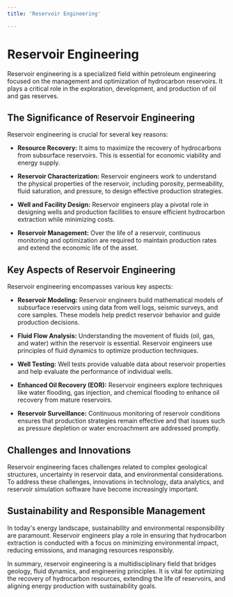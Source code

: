 ```yaml
---
title: 'Reservoir Engineering'

---
```


# Reservoir Engineering

Reservoir engineering is a specialized field within petroleum engineering focused on the management and optimization of hydrocarbon reservoirs. It plays a critical role in the exploration, development, and production of oil and gas reserves.

## The Significance of Reservoir Engineering

Reservoir engineering is crucial for several key reasons:

- **Resource Recovery:** It aims to maximize the recovery of hydrocarbons from subsurface reservoirs. This is essential for economic viability and energy supply.

- **Reservoir Characterization:** Reservoir engineers work to understand the physical properties of the reservoir, including porosity, permeability, fluid saturation, and pressure, to design effective production strategies.

- **Well and Facility Design:** Reservoir engineers play a pivotal role in designing wells and production facilities to ensure efficient hydrocarbon extraction while minimizing costs.

- **Reservoir Management:** Over the life of a reservoir, continuous monitoring and optimization are required to maintain production rates and extend the economic life of the asset.

## Key Aspects of Reservoir Engineering

Reservoir engineering encompasses various key aspects:

- **Reservoir Modeling:** Reservoir engineers build mathematical models of subsurface reservoirs using data from well logs, seismic surveys, and core samples. These models help predict reservoir behavior and guide production decisions.

- **Fluid Flow Analysis:** Understanding the movement of fluids (oil, gas, and water) within the reservoir is essential. Reservoir engineers use principles of fluid dynamics to optimize production techniques.

- **Well Testing:** Well tests provide valuable data about reservoir properties and help evaluate the performance of individual wells.

- **Enhanced Oil Recovery (EOR):** Reservoir engineers explore techniques like water flooding, gas injection, and chemical flooding to enhance oil recovery from mature reservoirs.

- **Reservoir Surveillance:** Continuous monitoring of reservoir conditions ensures that production strategies remain effective and that issues such as pressure depletion or water encroachment are addressed promptly.

## Challenges and Innovations

Reservoir engineering faces challenges related to complex geological structures, uncertainty in reservoir data, and environmental considerations. To address these challenges, innovations in technology, data analytics, and reservoir simulation software have become increasingly important.

## Sustainability and Responsible Management

In today's energy landscape, sustainability and environmental responsibility are paramount. Reservoir engineers play a role in ensuring that hydrocarbon extraction is conducted with a focus on minimizing environmental impact, reducing emissions, and managing resources responsibly.

In summary, reservoir engineering is a multidisciplinary field that bridges geology, fluid dynamics, and engineering principles. It is vital for optimizing the recovery of hydrocarbon resources, extending the life of reservoirs, and aligning energy production with sustainability goals.
